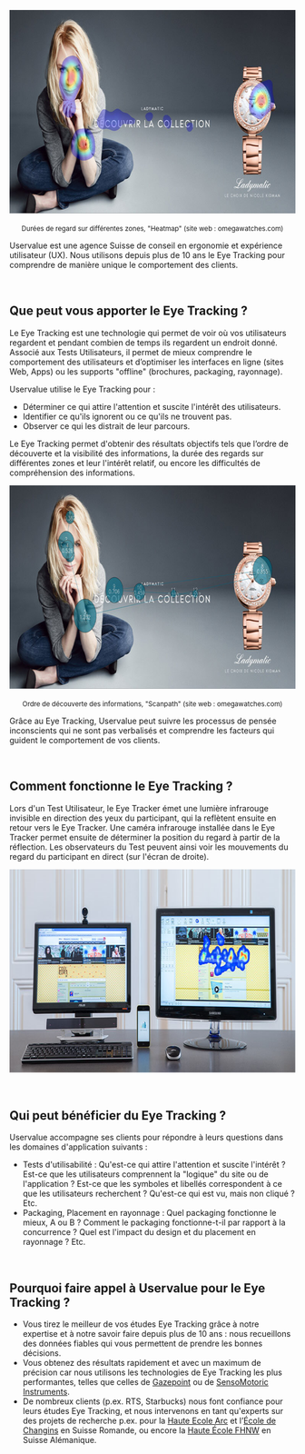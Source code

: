 <p style=text-align:center><img alt="Heatmap eye tracking" src=/dist/img/heatmap_opt.jpg style=width:750px;height:358px width=750 height=358 /></p>

<p style=text-align:center><small>Durées de regard sur différentes zones, "Heatmap" (site web : omegawatches.com)</small></p>

Uservalue est une agence Suisse de conseil en ergonomie et expérience utilisateur (UX). Nous utilisons depuis plus de 10 ans le Eye Tracking pour comprendre de manière unique le comportement des clients.

<br />

## Que peut vous apporter le Eye Tracking ?

Le Eye Tracking est une technologie qui permet de voir où vos utilisateurs regardent et pendant combien de temps ils regardent un endroit donné. Associé aux Tests Utilisateurs, il permet de mieux comprendre le comportement des utilisateurs et d’optimiser les interfaces en ligne (sites Web, Apps) ou les supports "offline" (brochures, packaging, rayonnage).

Uservalue utilise le Eye Tracking pour :

* Déterminer ce qui attire l'attention et suscite l'intérêt des utilisateurs.
* Identifier ce qu'ils ignorent ou ce qu'ils ne trouvent pas.
* Observer ce qui les distrait de leur parcours.

Le Eye Tracking permet d'obtenir des résultats objectifs tels que l’ordre de découverte et la visibilité des informations, la durée des regards sur différentes zones et leur l'intérêt relatif, ou encore les difficultés de compréhension des informations.

<p style=text-align:center><img alt="scanpath eye tracking" src=/dist/img/scanpath_opt.jpg style=width:750px;height:358px width=750 height=358 /></p>

<p style=text-align:center><small>Ordre de découverte des informations, "Scanpath" (site web : omegawatches.com)</small></p>

Grâce au Eye Tracking, Uservalue peut suivre les processus de pensée inconscients qui ne sont pas verbalisés et comprendre les facteurs qui guident le comportement de vos clients.

<br />

## Comment fonctionne le Eye Tracking ?

Lors d'un Test Utilisateur, le Eye Tracker émet une lumière infrarouge invisible en direction des yeux du participant, qui la reflètent ensuite en retour vers le Eye Tracker. Une caméra infrarouge installée dans le Eye Tracker permet ensuite de déterminer la position du regard à partir de la réflection. Les observateurs du Test peuvent ainsi voir les mouvements du regard du participant en direct (sur l'écran de droite).

<p style=text-align:center><img alt="eye tracking visuel final" src=/dist/img/visuel-setup-final_opt.jpg style=width:750px;height:358px width=750 height=358 /></p>

<br />

## Qui peut bénéficier du Eye Tracking ?

Uservalue accompagne ses clients pour répondre à leurs questions dans les domaines d'application suivants :

* Tests d'utilisabilité : Qu'est-ce qui attire l'attention et suscite l'intérêt ? Est-ce que les utilisateurs comprennent la "logique" du site ou de l'application ? Est-ce que les symboles et libellés correspondent à ce que les utilisateurs recherchent ? Qu'est-ce qui est vu, mais non cliqué ? Etc.
* Packaging, Placement en rayonnage : Quel packaging fonctionne le mieux, A ou B ? Comment le packaging fonctionne-t-il par rapport à la concurrence ? Quel est l'impact du design et du placement en rayonnage ? Etc.

<br />

## Pourquoi faire appel à Uservalue pour le Eye Tracking ?

* Vous tirez le meilleur de vos études Eye Tracking grâce à notre expertise et à notre savoir faire depuis plus de 10 ans : nous recueillons des données fiables qui vous permettent de prendre les bonnes décisions.
* Vous obtenez des résultats rapidement et avec un maximum de précision car nous utilisons les technologies de Eye Tracking les plus performantes, telles que celles de <a target="_blank" href=http://www.gazept.com>Gazepoint</a> ou de <a target="_blank" href=http://www.smivision.com>SensoMotoric Instruments</a>.
* De nombreux clients (p.ex. RTS, Starbucks) nous font confiance pour leurs études Eye Tracking, et nous intervenons en tant qu'experts sur des projets de recherche p.ex. pour la <a target="_blank" href=http://www.he-arc.ch/>Haute Ecole Arc</a> et l’<a target="_blank" href=http://www.changins.ch/>École de Changins</a> en Suisse Romande, ou encore la <a target="_blank" href="http://www.fhnw.ch/homepage?set_language=en">Haute École FHNW</a> en Suisse Alémanique.

<br />